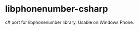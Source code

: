 libphonenumber-csharp
=====================

c# port for libphonenumber library.
Usable on Windows Phone.

